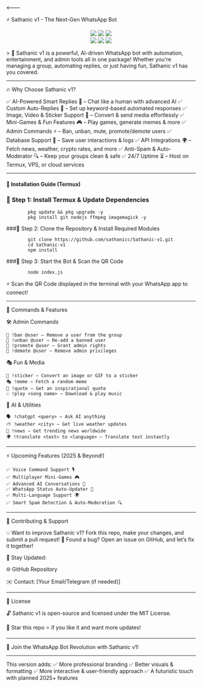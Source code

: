 <---

⚡ Sathanic v1 - The Next-Gen WhatsApp Bot

<p align="center">
  <img src="https://img.shields.io/github/repo-size/sathanicc/Sathanic-v1?color=blue&label=Repo%20Size">
  <img src="https://img.shields.io/github/last-commit/sathanicc/Sathanic-v1?color=red&label=Last%20Commit">
  <img src="https://img.shields.io/github/stars/sathanicc/Sathanic-v1?style=social">
  <br>
  <img src="https://img.shields.io/github/forks/sathanicc/Sathanic-v1?style=social">
  <img src="https://img.shields.io/github/issues/sathanicc/Sathanic-v1?color=yellow">
  <img src="https://img.shields.io/github/license/sathanicc/Sathanic-v1?color=brightgreen">
</p>> 🚀 Sathanic v1 is a powerful, AI-driven WhatsApp bot with automation, entertainment, and admin tools all in one package! Whether you're managing a group, automating replies, or just having fun, Sathanic v1 has you covered.




---

🔥 Why Choose Sathanic v1?

✅ AI-Powered Smart Replies 🤖 – Chat like a human with advanced AI
✅ Custom Auto-Replies 💬 – Set up keyword-based automated responses
✅ Image, Video & Sticker Support 📸 – Convert & send media effortlessly
✅ Mini-Games & Fun Features 🎮 – Play games, generate memes & more
✅ Admin Commands ⚡ – Ban, unban, mute, promote/demote users
✅ Database Support 📂 – Save user interactions & logs
✅ API Integrations 🌍 – Fetch news, weather, crypto rates, and more
✅ Anti-Spam & Auto-Moderator 🔍 – Keep your groups clean & safe
✅ 24/7 Uptime ⏳ – Host on Termux, VPS, or cloud services


---

#### 🚀 Installation Guide (Termux)

### 📌 Step 1: Install Termux & Update Dependencies

            pkg update && pkg upgrade -y
            pkg install git nodejs ffmpeg imagemagick -y

###📌 Step 2: Clone the Repository & Install Required Modules

            git clone https://github.com/sathanicc/Sathanic-v1.git
            cd Sathanic-v1
            npm install

###📌 Step 3: Start the Bot & Scan the QR Code

            node index.js

⚡ Scan the QR Code displayed in the terminal with your WhatsApp app to connect!


---

🎯 Commands & Features

🛠 Admin Commands

    🔹 !ban @user – Remove a user from the group
    🔹 !unban @user – Re-add a banned user
    🔹 !promote @user – Grant admin rights
    🔹 !demote @user – Remove admin privileges

🎭 Fun & Media

    🎨 !sticker – Convert an image or GIF to a sticker
    🎭 !meme – Fetch a random meme
    📢 !quote – Get an inspirational quote
    🎶 !play <song name> – Download & play music

🧠 AI & Utilities

    🗣 !chatgpt <query> – Ask AI anything
    ⛅ !weather <city> – Get live weather updates
    📰 !news – Get trending news worldwide
    🌍 !translate <text> to <language> – Translate text instantly


---

⚡ Upcoming Features (2025 & Beyond!)

    ✅ Voice Command Support 🎙
    ✅ Multiplayer Mini-Games 🎮
    ✅ Advanced AI Conversations 🤖
    ✅ WhatsApp Status Auto-Updater 📢
    ✅ Multi-Language Support 🌍
    ✅ Smart Spam Detection & Auto-Moderation 🔍


---

🤝 Contributing & Support

💡 Want to improve Sathanic v1? Fork this repo, make your changes, and submit a pull request!
🐞 Found a bug? Open an issue on GitHub, and let’s fix it together!

📌 Stay Updated:

🌐 GitHub Repository

✉️ Contact: [Your Email/Telegram (if needed)]



---

📜 License

🔓 Sathanic v1 is open-source and licensed under the MIT License.

📌 Star this repo ⭐ if you like it and want more updates!


---

🚀 Join the WhatsApp Bot Revolution with Sathanic v1!


---

This version adds:
✅ More professional branding
✅ Better visuals & formatting
✅ More interactive & user-friendly approach
✅ A futuristic touch with planned 2025+ features
